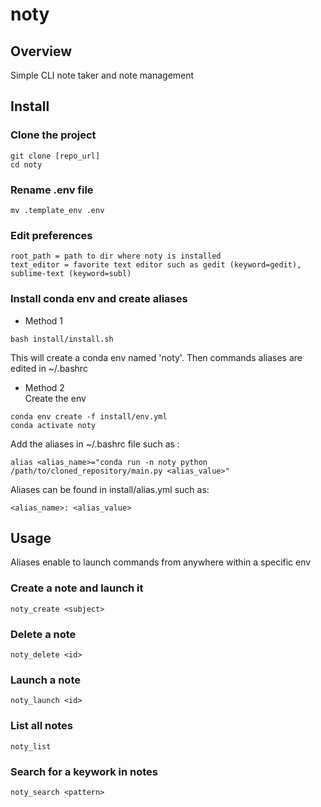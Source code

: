 # noty

## Overview
Simple CLI note taker and note management 

## Install

### Clone the project
```
git clone [repo_url]
cd noty
```

### Rename .env file
```
mv .template_env .env
```

### Edit preferences
```
root_path = path to dir where noty is installed  
text_editor = favorite text editor such as gedit (keyword=gedit), sublime-text (keyword=subl)
```

### Install conda env and create aliases
- Method 1
```
bash install/install.sh 
```

This will create a conda env named 'noty'. Then commands aliases are edited in ~/.bashrc  

- Method 2  
Create the env
```
conda env create -f install/env.yml
conda activate noty
```

Add the aliases in ~/.bashrc file such as :  
```
alias <alias_name>="conda run -n noty python /path/to/cloned_repository/main.py <alias_value>"
```

Aliases can be found in install/alias.yml such as:
```
<alias_name>: <alias_value>
```

## Usage
Aliases enable to launch commands from anywhere within a specific env

### Create a note and launch it
```
noty_create <subject>
```

### Delete a note
```
noty_delete <id>
```

### Launch a note
```
noty_launch <id>
```

### List all notes
```
noty_list
```

### Search for a keywork in notes
```
noty_search <pattern>
```

